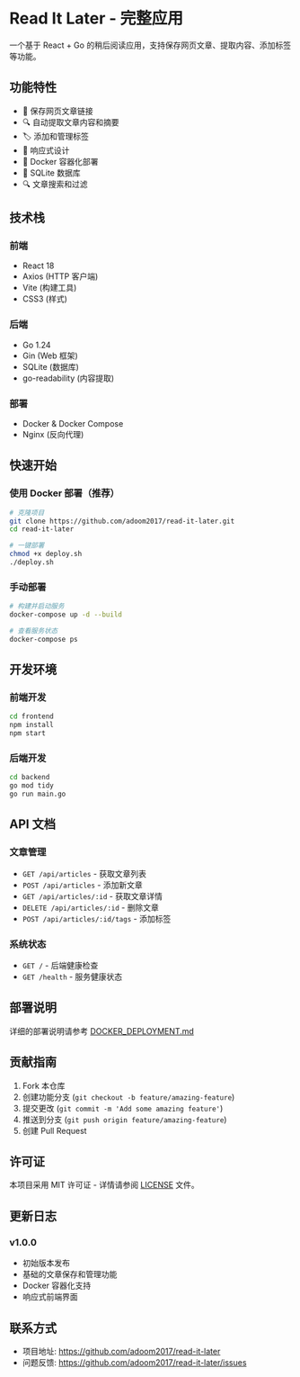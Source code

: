 # Read It Later - 完整应用

一个基于 React + Go 的稍后阅读应用，支持保存网页文章、提取内容、添加标签等功能。

## 功能特性

- 📖 保存网页文章链接
- 🔍 自动提取文章内容和摘要
- 🏷️ 添加和管理标签
- 📱 响应式设计
- 🐳 Docker 容器化部署
- 💾 SQLite 数据库
- 🔍 文章搜索和过滤

## 技术栈

### 前端
- React 18
- Axios (HTTP 客户端)
- Vite (构建工具)
- CSS3 (样式)

### 后端
- Go 1.24
- Gin (Web 框架)
- SQLite (数据库)
- go-readability (内容提取)

### 部署
- Docker & Docker Compose
- Nginx (反向代理)

## 快速开始

### 使用 Docker 部署（推荐）

```bash
# 克隆项目
git clone https://github.com/adoom2017/read-it-later.git
cd read-it-later

# 一键部署
chmod +x deploy.sh
./deploy.sh
```

### 手动部署

```bash
# 构建并启动服务
docker-compose up -d --build

# 查看服务状态
docker-compose ps
```

## 开发环境

### 前端开发
```bash
cd frontend
npm install
npm start
```

### 后端开发
```bash
cd backend
go mod tidy
go run main.go
```

## API 文档

### 文章管理
- `GET /api/articles` - 获取文章列表
- `POST /api/articles` - 添加新文章
- `GET /api/articles/:id` - 获取文章详情
- `DELETE /api/articles/:id` - 删除文章
- `POST /api/articles/:id/tags` - 添加标签

### 系统状态
- `GET /` - 后端健康检查
- `GET /health` - 服务健康状态

## 部署说明

详细的部署说明请参考 [DOCKER_DEPLOYMENT.md](DOCKER_DEPLOYMENT.md)

## 贡献指南

1. Fork 本仓库
2. 创建功能分支 (`git checkout -b feature/amazing-feature`)
3. 提交更改 (`git commit -m 'Add some amazing feature'`)
4. 推送到分支 (`git push origin feature/amazing-feature`)
5. 创建 Pull Request

## 许可证

本项目采用 MIT 许可证 - 详情请参阅 [LICENSE](LICENSE) 文件。

## 更新日志

### v1.0.0
- 初始版本发布
- 基础的文章保存和管理功能
- Docker 容器化支持
- 响应式前端界面

## 联系方式

- 项目地址: https://github.com/adoom2017/read-it-later
- 问题反馈: https://github.com/adoom2017/read-it-later/issues
